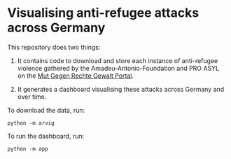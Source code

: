 # Visualising anti-refugee attacks across Germany

This repository does two things:

1. It contains code to download and store each instance of anti-refugee violence gathered by the Amadeu-Antonio-Foundation and PRO ASYL on the [Mut Gegen Rechte Gewalt Portal](https://www.mut-gegen-rechte-gewalt.de/service/chronik-vorfaelle?&&field_date_value%5Bvalue%5D%5Byear%5D=2017&page=0).

2. It generates a dashboard visualising these attacks across Germany and over time.

To download the data, run:

`python -m arvig`

To run the dashboard, run:

`python -m app`
